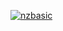 [![nzbasic](https://user-images.githubusercontent.com/54062686/111057028-19cc5500-84e9-11eb-9727-87ab2f485ca2.png)](https://nzbasic.com)

